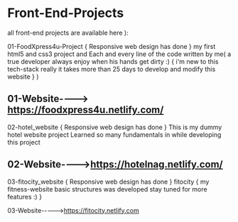 # Front-End-Projects
all front-end projects are available here ):

01-FoodXpress4u-Project { Responsive web design has done }
my first html5 and css3 project and Each and every line of the code written by me( a true developer always enjoy when his hands get dirty :) { i'm new to this tech-stack really it takes more than 25 days to develop and modify  this website } )

01-Website----> https://foodxpress4u.netlify.com/
------------------------------------------------------------------------------------------------------------------------------

02-hotel_website  { Responsive web design has done }
 This is my dummy hotel website project Learned so many fundamentals in while developing this project

02-Website---->https://hotelnag.netlify.com/
------------------------------------------------------------------------------------------------------------------------------

03-fitocity_website { Responsive web design has done }
  fitocity { my fitness-website basic structures was developed stay tuned for more features :) }

03-Website----->https://fitocity.netlify.com
